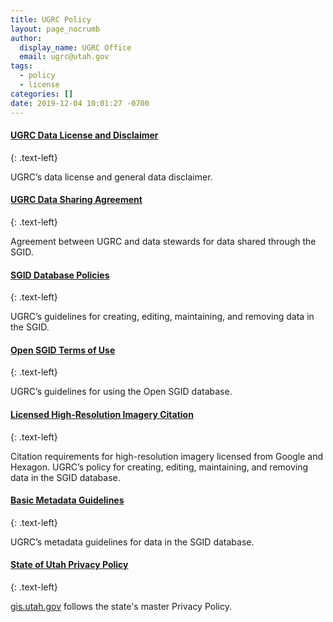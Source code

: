 ```yaml
---
title: UGRC Policy
layout: page_nocrumb
author:
  display_name: UGRC Office
  email: ugrc@utah.gov
tags:
  - policy
  - license
categories: []
date: 2019-12-04 10:01:27 -0700
---
```


#### [UGRC Data License and Disclaimer](/documentation/policy/license-disclaimer)
{: .text-left}

UGRC’s data license and general data disclaimer.

#### [UGRC Data Sharing Agreement](/documentation/policy/data-sharing-agreement)
{: .text-left}

Agreement between UGRC and data stewards for data shared through the SGID.

#### [SGID Database Policies](/documentation/policy/sgid)
{: .text-left}

UGRC’s guidelines for creating, editing, maintaining, and removing data in the SGID.

#### [Open SGID Terms of Use](/documentation/policy/open-sgid)
{: .text-left}

UGRC’s guidelines for using the Open SGID database.

#### [Licensed High-Resolution Imagery Citation](/documentation/discover)
{: .text-left}

Citation requirements for high-resolution imagery licensed from Google and Hexagon.
UGRC’s policy for creating, editing, maintaining, and removing data in the SGID database.

#### [Basic Metadata Guidelines](/documentation/policy/metadata)
{: .text-left}

UGRC’s metadata guidelines for data in the SGID database.

#### [State of Utah Privacy Policy](https://www.utah.gov/support/privacypolicy.html)
{: .text-left}

[gis.utah.gov](/) follows the state's master Privacy Policy.
